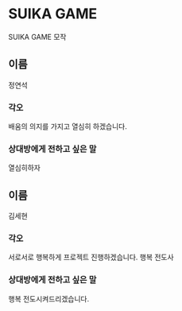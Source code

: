 # SUIKA GAME
SUIKA GAME 모작

## 이름

정연석

### 각오

배움의 의지를 가지고 열심히 하겠습니다.

### 상대방에게 전하고 싶은 말

열심히하자

## 이름

김세현

### 각오

서로서로 행복하게 프로젝트 진행하겠습니다. 행복 전도사

### 상대방에게 전하고 싶은 말

행복 전도시켜드리겠습니다.


